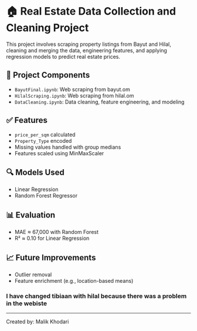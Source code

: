 # 🏠 Real Estate Data Collection and Cleaning Project

This project involves scraping property listings from Bayut and Hilal, cleaning and merging the data, engineering features, and applying regression models to predict real estate prices.

## 📂 Project Components
- `BayutFinal.ipynb`: Web scraping from bayut.om
- `HilalScraping.ipynb`: Web scraping from hilal.om
- `DataCleaning.ipynb`: Data cleaning, feature engineering, and modeling

## ✅ Features
- `price_per_sqm` calculated
- `Property_Type` encoded
- Missing values handled with group medians
- Features scaled using MinMaxScaler

## 🔍 Models Used
- Linear Regression
- Random Forest Regressor

## 📊 Evaluation
- MAE ≈ 67,000 with Random Forest
- R² ≈ 0.10 for Linear Regression

## 📈 Future Improvements
- Outlier removal
- Feature enrichment (e.g., location-based means)

### I have changed tibiaan with hilal because there was a problem in the webiste
---

Created by: Malik Khodari  

